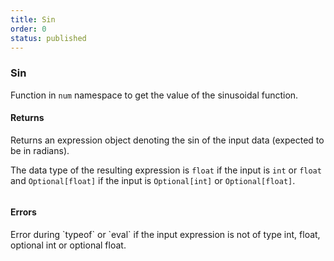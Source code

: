 ```yaml
---
title: Sin
order: 0
status: published
---
```


### Sin

Function in `num` namespace to get the value of the sinusoidal function.

#### Returns
<Expandable type="Expr">
Returns an expression object denoting the sin of the input data (expected
to be in radians).

The data type of the resulting expression is `float` if the input is `int` or 
`float` and `Optional[float]` if the input is `Optional[int]` or `Optional[float]`.
</Expandable>


<pre snippet="api-reference/expressions/num#sin"
    status="success" message="Getting sin of a number">
</pre>

#### Errors
<Expandable title="Invoking on a non-numeric type">
Error during `typeof` or `eval` if the input expression is not of type int, 
float, optional int or optional float.
</Expandable>
